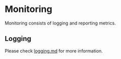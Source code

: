 # Monitoring

Monitoring consists of logging and reporting metrics.

## Logging

Please check [logging.md](./LOGGING.md) for more information.
